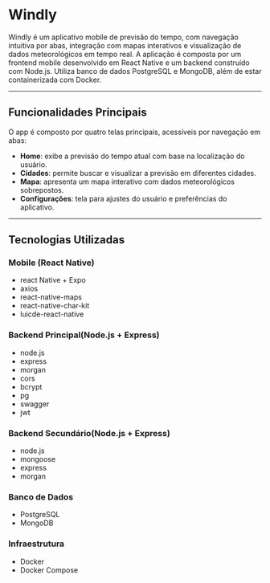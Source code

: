 # Windly

Windly é um aplicativo mobile de previsão do tempo, com navegação intuitiva por abas, integração com mapas interativos e visualização de dados meteorológicos em tempo real. A aplicação é composta por um frontend mobile desenvolvido em React Native e um backend construído com Node.js. Utiliza banco de dados PostgreSQL e MongoDB, além de estar containerizada com Docker.

---

## Funcionalidades Principais

O app é composto por quatro telas principais, acessíveis por navegação em abas:

- **Home**: exibe a previsão do tempo atual com base na localização do usuário.
- **Cidades**: permite buscar e visualizar a previsão em diferentes cidades.
- **Mapa**: apresenta um mapa interativo com dados meteorológicos sobrepostos.
- **Configurações**: tela para ajustes do usuário e preferências do aplicativo.

---

## Tecnologias Utilizadas

### Mobile (React Native)

- react Native  + Expo
- axios
- react-native-maps
- react-native-char-kit
- luicde-react-native

### Backend Principal(Node.js + Express)

- node.js
- express
- morgan
- cors
- bcrypt
- pg
- swagger
- jwt
  
### Backend Secundário(Node.js + Express)

- node.js
- mongoose
- express
- morgan

### Banco de Dados

- PostgreSQL
- MongoDB

### Infraestrutura

- Docker
- Docker Compose



